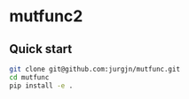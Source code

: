 # mutfunc2

## Quick start
```bash
git clone git@github.com:jurgjn/mutfunc.git
cd mutfunc
pip install -e .
```
